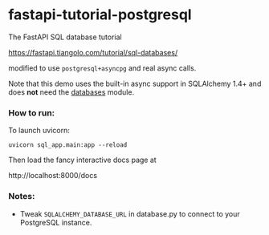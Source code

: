 # fastapi-tutorial-postgresql 

The FastAPI SQL database tutorial 

https://fastapi.tiangolo.com/tutorial/sql-databases/

modified to use `postgresql+asyncpg` and real async calls.

Note that this demo uses the built-in async support in SQLAlchemy 1.4+ and does **not** need the [databases](https://pypi.org/project/databases/) module.

### How to run:

To launch uvicorn: 

```
uvicorn sql_app.main:app --reload
```

Then load the fancy interactive docs page at

http://localhost:8000/docs

### Notes:

- Tweak `SQLALCHEMY_DATABASE_URL` in database.py to connect
to your PostgreSQL instance.
